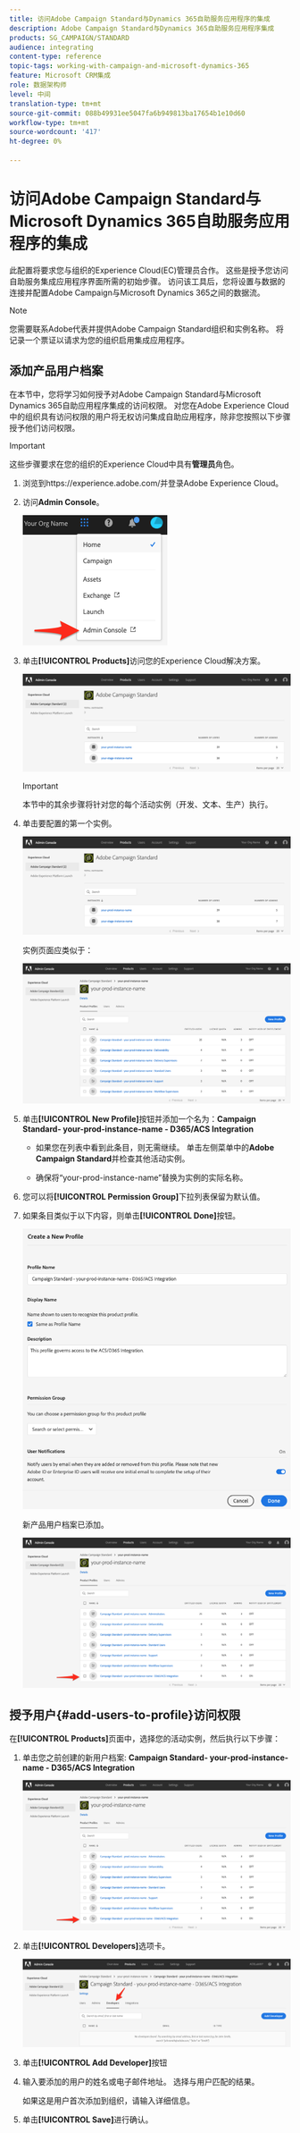 ```yaml
---
title: 访问Adobe Campaign Standard与Dynamics 365自助服务应用程序的集成
description: Adobe Campaign Standard与Dynamics 365自助服务应用程序集成
products: SG_CAMPAIGN/STANDARD
audience: integrating
content-type: reference
topic-tags: working-with-campaign-and-microsoft-dynamics-365
feature: Microsoft CRM集成
role: 数据架构师
level: 中间
translation-type: tm+mt
source-git-commit: 088b49931ee5047fa6b949813ba17654b1e10d60
workflow-type: tm+mt
source-wordcount: '417'
ht-degree: 0%

---
```



# 访问Adobe Campaign Standard与Microsoft Dynamics 365自助服务应用程序的集成

此配置将要求您与组织的Experience Cloud(EC)管理员合作。 这些是授予您访问自助服务集成应用程序界面所需的初始步骤。 访问该工具后，您将设置与数据的连接并配置Adobe Campaign与Microsoft Dynamics 365之间的数据流。

>[!NOTE]
>
>您需要联系Adobe代表并提供Adobe Campaign Standard组织和实例名称。 将记录一个票证以请求为您的组织启用集成应用程序。

## 添加产品用户档案

在本节中，您将学习如何授予对Adobe Campaign Standard与Microsoft Dynamics 365自助应用程序集成的访问权限。 对您在Adobe Experience Cloud中的组织具有访问权限的用户将无权访问集成自助应用程序，除非您按照以下步骤授予他们访问权限。

>[!IMPORTANT]
>
> 这些步骤要求在您的组织的Experience Cloud中具有&#x200B;**管理员**&#x200B;角色。


1. 浏览到https://experience.adobe.com/并登录Adobe Experience Cloud。
1. 访问&#x200B;**Admin Console**。

   ![](assets/do-not-localize/d365-to-acs-access-3.png)

1. 单击&#x200B;**[!UICONTROL Products]**&#x200B;访问您的Experience Cloud解决方案。

   ![](assets/do-not-localize/d365-to-acs-access-6.png)


   >[!IMPORTANT]
   >
   >本节中的其余步骤将针对您的每个活动实例（开发、文本、生产）执行。

1. 单击要配置的第一个实例。

   ![](assets/do-not-localize/d365-to-acs-access-6.png)

   实例页面应类似于：

   ![](assets/do-not-localize/d365-to-acs-access-8.png)

1. 单击&#x200B;**[!UICONTROL New Profile]**&#x200B;按钮并添加一个名为：**Campaign Standard- your-prod-instance-name - D365/ACS Integration**

   * 如果您在列表中看到此条目，则无需继续。 单击左侧菜单中的&#x200B;**Adobe Campaign Standard**&#x200B;并检查其他活动实例。

   * 确保将“your-prod-instance-name”替换为实例的实际名称。

1. 您可以将&#x200B;**[!UICONTROL Permission Group]**&#x200B;下拉列表保留为默认值。

1. 如果条目类似于以下内容，则单击&#x200B;**[!UICONTROL Done]**&#x200B;按钮。

   ![](assets/do-not-localize/d365-to-acs-access-14.png)

   新产品用户档案已添加。

   ![](assets/do-not-localize/d365-to-acs-access-15.png)

## 授予用户{#add-users-to-profile}访问权限

在&#x200B;**[!UICONTROL Products]**&#x200B;页面中，选择您的活动实例，然后执行以下步骤：

1. 单击您之前创建的新用户档案: **Campaign Standard- your-prod-instance-name - D365/ACS Integration**

   ![](assets/do-not-localize/d365-to-acs-access-15.png)

1. 单击&#x200B;**[!UICONTROL Developers]**&#x200B;选项卡。

   ![](assets/do-not-localize/d365-to-acs-access-18.png)

1. 单击&#x200B;**[!UICONTROL Add Developer]**&#x200B;按钮

1. 输入要添加的用户的姓名或电子邮件地址。  选择与用户匹配的结果。

   如果这是用户首次添加到组织，请输入详细信息。

1. 单击&#x200B;**[!UICONTROL Save]**&#x200B;进行确认。
